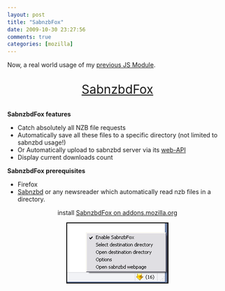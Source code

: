 ```yaml
---
layout: post
title: "SabnzbFox"
date: 2009-10-30 23:27:56
comments: true
categories: [mozilla]
---
```

Now, a real world usage of my <a href="/post/2009/10/30/Catch-all-requests-to-a-specific-mime-type/file-extension-in-Firefox">
previous JS Module</a>.<br />
<br />
<p style="text-align:center"><a href="https://addons.mozilla.org/en-US/firefox/addon/46873" style="font-size: 2em;">SabnzbdFox</a></p>
<br />
<strong>SabnzbdFox features</strong>
<ul>
<li>Catch absolutely all NZB file requests</li>
<li>Automatically save all these files to a specific directory (not limited to
sabnzbd usage!)</li>
<li>Or Automatically upload to sabnzbd server via its <a href="http://sabnzbd.wikidot.com/automation-support">web-API</a></li>
<li>Display current downloads count</li>
</ul>
<strong>SabnzbdFox prerequisites</strong>
<ul>
<li>Firefox</li>
<li><a href="http://www.sabnzbd.org/">Sabnzbd</a> or any newsreader which
automatically read nzb files in a directory.</li>
</ul>
<p style="text-align: center">install <a href="https://addons.mozilla.org/en-US/firefox/addon/46873">SabnzbdFox on
addons.mozilla.org</a></p>
<img src="/public/sabnzbd-screenshot.png" alt="sabnzbdfox" style="margin: 0 auto; display: block; border: 2px solid black; margin-bottom: 5px;" title="sabnzbdfox" />